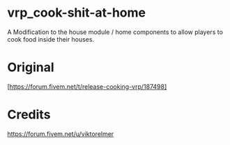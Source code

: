 # vrp_cook-shit-at-home
A Modification to the house module / home components to allow players to cook food inside their houses.

# Original 
[https://forum.fivem.net/t/release-cooking-vrp/187498]

# Credits 

https://forum.fivem.net/u/viktorelmer
